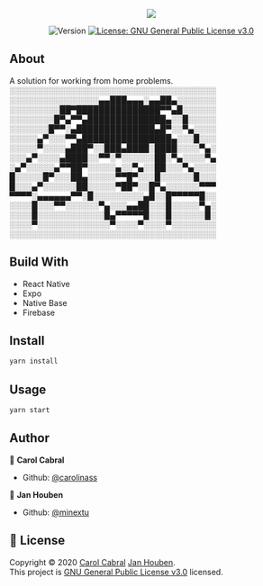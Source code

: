 
<p align="center">
  <img src="https://firebasestorage.googleapis.com/v0/b/nonow-e7237.appspot.com/o/logo_small.png?alt=media&token=559427f9-e7fd-4436-9866-a8cdfad01728" />
</p>
<p align="center">
  <img alt="Version" src="https://img.shields.io/badge/version-1.0.0-blue.svg?cacheSeconds=2592000" />
  <a href="https://github.com/carolinass/team-d/blob/main/LICENSE" target="_blank">
    <img alt="License: GNU General Public License v3.0" src="https://img.shields.io/badge/License-GNU General Public License v3.0-yellow.svg" />
  </a>
</p>

## About
A solution for working from home problems.
░░░░░░░░░░░░░░░░░░░░░░░░░░░░░░░░░░░░░
░░░░░░░░░░░░░░░░▄▄███▄▄▄░▄▄██▄░░░░░░░
░░░░░░░░░██▀███████████████▀▀▄█░░░░░░
░░░░░░░░█▀▄▀▀▄██████████████▄░░█░░░░░
░░░░░░░█▀▀░▄██████████████▄█▀░░▀▄░░░░
░░░░░▄▀░░░▀▀▄████████████████▄░░░█░░░
░░░░░▀░░░░▄███▀░░███▄████░████░░░░▀▄░
░░░▄▀░░░░▄████░░▀▀░▀░░░░░░██░▀▄░░░░▀▄
░▄▀░░░░░▄▀▀██▀░░░░░▄░░▀▄░░██░░░▀▄░░░░
█░░░░░█▀░░░██▄░░░░░▀▀█▀░░░█░░░░░░█░░░
█░░░▄▀░░░░░░██░░░░░▀██▀░░█▀▄░░░░░░▀▀▀
▀▀▀▀░▄▄▄▄▄▄▀▀░█░░░░░░░░░▄█░░█▀▀▀▀▀█░░
░░░░█░░░▀▀░░░░░░▀▄░░░▄▄██░░░█░░░░░▀▄░
░░░░█░░░░░░░░░░░░█▄▀▀▀▀▀█░░░█░░░░░░█░
░░░░▀░░░░░░░░░░░░░▀░░░░▀░░░░▀░░░░░░░░
░░░░░░░░░░░░░░░░░░░░░░░░░░░░░░░░░░░░░

## Build With
* React Native
* Expo
* Native Base
* Firebase

## Install

```sh
yarn install
```

## Usage

```sh
yarn start
```

## Author

👤 **Carol Cabral**

* Github: [@carolinass](https://github.com/carolinass)

👤 **Jan Houben**

* Github: [@minextu](https://github.com/minextu)

## 📝 License

Copyright © 2020 [Carol Cabral](https://github.com/carolinass) [Jan Houben](https://github.com/minextu).<br />
This project is [GNU General Public License v3.0](https://github.com/carolinass/team-d/blob/main/LICENSE) licensed.
